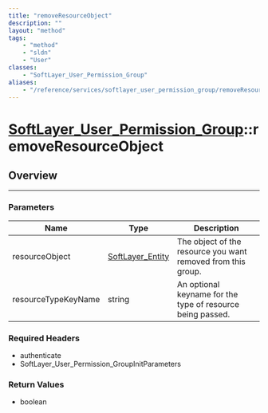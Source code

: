 ```yaml
---
title: "removeResourceObject"
description: ""
layout: "method"
tags:
    - "method"
    - "sldn"
    - "User"
classes:
    - "SoftLayer_User_Permission_Group"
aliases:
    - "/reference/services/softlayer_user_permission_group/removeResourceObject"
---
```

# [SoftLayer_User_Permission_Group](/reference/services/SoftLayer_User_Permission_Group)::removeResourceObject




## Overview 


-----

### Parameters 
|Name | Type | Description |
| --- | --- | --- |
|resourceObject| <a href='/reference/datatypes/SoftLayer_Entity'>SoftLayer_Entity </a>| The object of the resource you want removed from this group.|
|resourceTypeKeyName| string| An optional keyname for the type of resource being passed.|


### Required Headers
* authenticate
* SoftLayer_User_Permission_GroupInitParameters


### Return Values
* boolean




